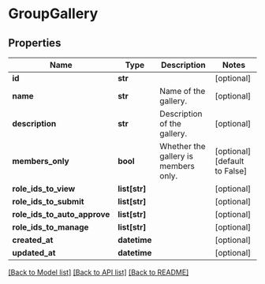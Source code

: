 # GroupGallery


## Properties
Name | Type | Description | Notes
------------ | ------------- | ------------- | -------------
**id** | **str** |  | [optional] 
**name** | **str** | Name of the gallery. | [optional] 
**description** | **str** | Description of the gallery. | [optional] 
**members_only** | **bool** | Whether the gallery is members only. | [optional] [default to False]
**role_ids_to_view** | **list[str]** |   | [optional] 
**role_ids_to_submit** | **list[str]** |   | [optional] 
**role_ids_to_auto_approve** | **list[str]** |   | [optional] 
**role_ids_to_manage** | **list[str]** |   | [optional] 
**created_at** | **datetime** |  | [optional] 
**updated_at** | **datetime** |  | [optional] 

[[Back to Model list]](../README.md#documentation-for-models) [[Back to API list]](../README.md#documentation-for-api-endpoints) [[Back to README]](../README.md)



